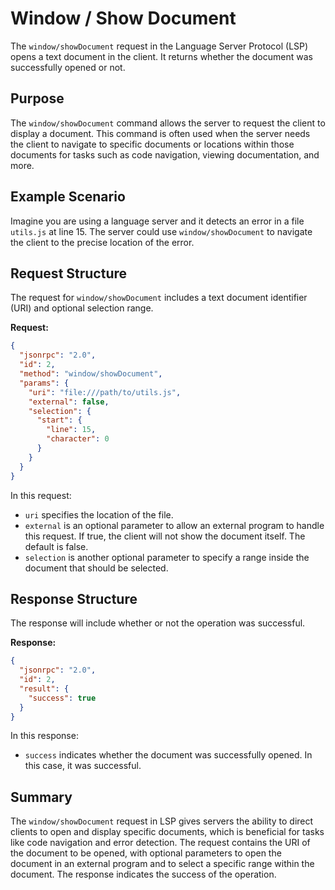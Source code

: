 # Window / Show Document

The `window/showDocument` request in the Language Server Protocol (LSP) opens a text document in the client. It returns whether the document was successfully opened or not. 

## Purpose

The `window/showDocument` command allows the server to request the client to display a document. This command is often used when the server needs the client to navigate to specific documents or locations within those documents for tasks such as code navigation, viewing documentation, and more.

## Example Scenario

Imagine you are using a language server and it detects an error in a file `utils.js` at line 15. The server could use `window/showDocument` to navigate the client to the precise location of the error.

## Request Structure

The request for `window/showDocument` includes a text document identifier (URI) and optional selection range. 

**Request:**

```json
{
  "jsonrpc": "2.0",
  "id": 2,
  "method": "window/showDocument",
  "params": {
    "uri": "file:///path/to/utils.js",
    "external": false,
    "selection": {
      "start": {
        "line": 15,
        "character": 0
      }
    }
  }
}
```

In this request:
- `uri` specifies the location of the file.
- `external` is an optional parameter to allow an external program to handle this request. If true, the client will not show the document itself. The default is false.
- `selection` is another optional parameter to specify a range inside the document that should be selected.

## Response Structure

The response will include whether or not the operation was successful.

**Response:**

```json
{
  "jsonrpc": "2.0",
  "id": 2,
  "result": {
    "success": true
  }
}
```

In this response:
- `success` indicates whether the document was successfully opened. In this case, it was successful.

## Summary

The `window/showDocument` request in LSP gives servers the ability to direct clients to open and display specific documents, which is beneficial for tasks like code navigation and error detection. The request contains the URI of the document to be opened, with optional parameters to open the document in an external program and to select a specific range within the document. The response indicates the success of the operation.